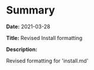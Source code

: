 # Summary

**Date:** 2021-03-28

**Title:** Revised Install formatting

**Description:**

Revised formatting for 'install.md'